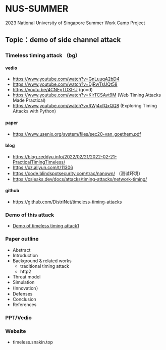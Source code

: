 # NUS-SUMMER

2023 National University of Singapore Summer Work Camp Project
## Topic：demo of side channel attack
### Timeless timing attack （bg）
#### vedio
- https://www.youtube.com/watch?v=GnLuuqA2bD4
- https://www.youtube.com/watch?v=DjRwTsUQt58
- https://youtu.be/4CNEgTDXI-U (good)
- https://www.youtube.com/watch?v=KirTCSAvt9M (Web Timing Attacks Made Practical)
- https://www.youtube.com/watch?v=RWj4xfQxQQ8 (Exploring Timing Attacks with Python)
#### paper
- https://www.usenix.org/system/files/sec20-van_goethem.pdf
#### blog
- https://blog.zeddyu.info/2022/02/21/2022-02-21-PracticalTimingTimeless/
- https://xz.aliyun.com/t/11306
- https://code.blindspotsecurity.com/trac/nanown/ （测试环境）
- https://xsleaks.dev/docs/attacks/timing-attacks/network-timing/
#### github
- https://github.com/DistriNet/timeless-timing-attacks

### Demo of this attack
- [Demo of timeless timing attack1](Demo/timeless_timing_attack1)

### Paper outline
- Abstract
- Introduction
- Background & related works
  - traditional timing attack
  - http2
- Threat model
- Simulation
- (Innovation）
- Defenses
- Conclusion
- References

### PPT/Vedio

### Website
- timeless.snakin.top
